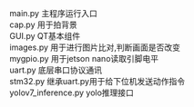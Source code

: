 main.py 主程序运行入口  
cap.py 用于拍背景  
GUI.py QT基本组件  
images.py 用于进行图片比对,判断画面是否改变  
mygpio.py 用于jetson nano读取引脚电平  
uart.py 底层串口协议通讯  
stm32.py 继承uart.py用于给下位机发送动作指令  
yolov7_inference.py yolo推理接口  
